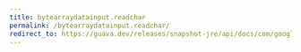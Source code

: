 ```yaml
---
title: bytearraydatainput.readchar
permalink: /bytearraydatainput.readchar/
redirect_to: https://guava.dev/releases/snapshot-jre/api/docs/com/google/common/io/ByteArrayDataInput.html#readChar--
---
```

